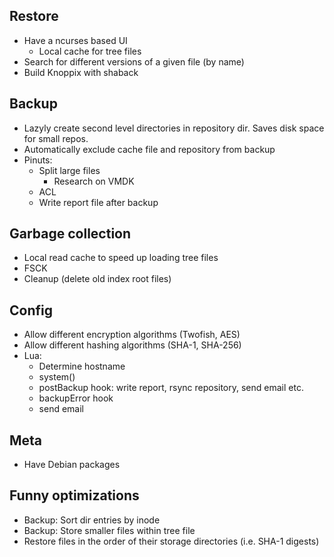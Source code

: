 Restore
-----------------------
- Have a ncurses based UI
  - Local cache for tree files
- Search for different versions of a given file (by name)
- Build Knoppix with shaback

Backup
-----------------------
- Lazyly create second level directories in repository dir. Saves disk space for small repos.
- Automatically exclude cache file and repository from backup
- Pinuts:
  - Split large files
    - Research on VMDK
  - ACL
  - Write report file after backup

Garbage collection
-----------------------
- Local read cache to speed up loading tree files
- FSCK
- Cleanup (delete old index root files)

Config
-----------------------
- Allow different encryption algorithms (Twofish, AES)
- Allow different hashing algorithms (SHA-1, SHA-256)
- Lua:
  - Determine hostname
  - system()
  - postBackup hook: write report, rsync repository, send email etc.
  - backupError hook
  - send email

Meta
-----------------------
- Have Debian packages

Funny optimizations
-----------------------
- Backup: Sort dir entries by inode
- Backup: Store smaller files within tree file
- Restore files in the order of their storage directories (i.e. SHA-1 digests)
